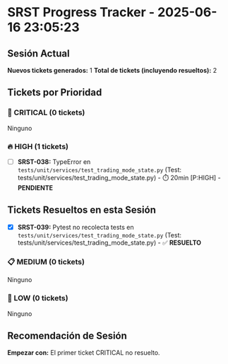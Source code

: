 # SRST Progress Tracker - 2025-06-16 23:05:23

## Sesión Actual
**Nuevos tickets generados:** 1
**Total de tickets (incluyendo resueltos):** 2

## Tickets por Prioridad

### 🚨 CRITICAL (0 tickets)
Ninguno

### 🔥 HIGH (1 tickets)
- [ ] **SRST-038:** TypeError en `tests/unit/services/test_trading_mode_state.py` (Test: tests/unit/services/test_trading_mode_state.py) - ⏱️ 20min [P:HIGH] - **PENDIENTE**

## Tickets Resueltos en esta Sesión
- [x] **SRST-039:** Pytest no recolecta tests en `tests/unit/services/test_trading_mode_state.py` (Test: tests/unit/services/test_trading_mode_state.py) - ✅ **RESUELTO**

### 📋 MEDIUM (0 tickets)
Ninguno

### 📝 LOW (0 tickets)
Ninguno

## Recomendación de Sesión
**Empezar con:** El primer ticket CRITICAL no resuelto.
